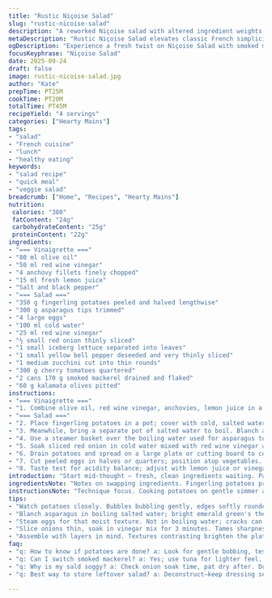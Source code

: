 ```yaml
---
title: "Rustic Niçoise Salad"
slug: "rustic-nicoise-salad"
description: "A reworked Niçoise salad with altered ingredient weights, a couple swapped veggies, and a zesty lemon twist. Rooted in classic French technique but tuned for practicality and texture. Balances tender fingerling potatoes, crisp blanched greens, and a robust vinaigrette brightened with anchovy and fresh lemon juice. Eggs steamed in a basket over simmering water, preserving moisture and ease. Tuna replaced with lightly smoked mackerel for smoke depth and heartiness. Green beans swapped to asparagus tips, offering tender snaps. Visual cues guide doneness, avoiding rubbery or mushy pitfalls. Olives kept briny; cucumber antenna sliced paper-thin for freshness. Layers of flavors deliberate but not fussy, built on straightforward execution."
metaDescription: "Rustic Niçoise Salad elevates classic French simplicity with zesty lemon and smoked mackerel. Perfect for fresh ingredient lovers."
ogDescription: "Experience a fresh twist on Niçoise Salad with smoked mackerel and a zesty vinaigrette. Bright, balanced flavors await."
focusKeyphrase: "Niçoise Salad"
date: 2025-09-24
draft: false
image: rustic-nicoise-salad.jpg
author: "Kate"
prepTime: PT25M
cookTime: PT20M
totalTime: PT45M
recipeYield: "4 servings"
categories: ["Hearty Mains"]
tags:
- "salad"
- "French cuisine"
- "lunch"
- "healthy eating"
keywords:
- "salad recipe"
- "quick meal"
- "veggie salad"
breadcrumb: ["Home", "Recipes", "Hearty Mains"]
nutrition: 
 calories: "380"
 fatContent: "24g"
 carbohydrateContent: "25g"
 proteinContent: "22g"
ingredients:
- "=== Vinaigrette ==="
- "80 ml olive oil"
- "50 ml red wine vinegar"
- "4 anchovy fillets finely chopped"
- "15 ml fresh lemon juice"
- "Salt and black pepper"
- "=== Salad ==="
- "350 g fingerling potatoes peeled and halved lengthwise"
- "300 g asparagus tips trimmed"
- "4 large eggs"
- "100 ml cold water"
- "25 ml red wine vinegar"
- "½ small red onion thinly sliced"
- "1 small iceberg lettuce separated into leaves"
- "1 small yellow bell pepper deseeded and very thinly sliced"
- "1 medium zucchini cut into thin rounds"
- "300 g cherry tomatoes quartered"
- "2 cans 170 g smoked mackerel drained and flaked"
- "60 g kalamata olives pitted"
instructions:
- "=== Vinaigrette ==="
- "1. Combine olive oil, red wine vinegar, anchovies, lemon juice in a small bowl. Season with salt and pepper; whisk vigorously. The anchovies should practically dissolve, leaving umami layers. Set aside; vinaigrette develops flavor while salad cooks."
- "=== Salad ==="
- "2. Place fingerling potatoes in a pot; cover with cold, salted water. Bring to gentle boil. Watch: when bubbles reach steady simmer and potatoes start bobbing, count 15 minutes. Test by piercing with a paring knife; poke gently before sticking all the way to avoid mush."
- "3. Meanwhile, bring a separate pot of salted water to boil. Blanch asparagus tips for about 3 minutes. Look for bright green color and slight tender snap; shock immediately in ice water to stop cooking and preserve vivid color. Drain thoroughly."
- "4. Use a steamer basket over the boiling water used for asparagus to cook eggs for about 10 minutes. Steam retains egg moisture better than boiling. Dunk eggs into cold water bath immediately after, to halt carryover cooking and prevent grey yolks. Peel carefully; older eggs peel easier but fresh enough to be flavorful."
- "5. Soak sliced red onion in cold water mixed with red wine vinegar and a pinch of salt for 3 minutes. This tames sharpness while adding brightness. Drain and pat dry well so salad doesn’t become soggy."
- "6. Drain potatoes and spread on a large plate or cutting board to cool. Slice thicker halves in half crosswise for bite-size pieces. Combine lettuce leaves in salad bowls or platters, arrange asparagus, zucchini rounds, yellow pepper, tomatoes, potatoes, and pickled onion attractively."
- "7. Cut peeled eggs in halves or quarters; position atop vegetables. Scatter flaked smoked mackerel and kalamata olives over salad. The fish adds smoky weight contrasting fresh vegetables. Finish by drizzling all with prepared vinaigrette, gently tossing just before eating to keep ingredients fresh."
- "8. Taste test for acidity balance; adjust with lemon juice or vinegar if needed. Serve immediately. If storing, keep dressing separate until last minute."
introduction: "Start mid-thought — fresh, clean ingredients waiting. Patience matters, more than timers. Fingerlings prized for thin skins and tender flesh, split and simmering gently, giving close watch for doneness. Tough skins or chalky cores? Scrap. Swap green beans for asparagus tips — tender, yet with bite. Eggs steamed in basket, not submerged, locking in moisture; cracks less likely. Mackerel replaces tuna; smoked richness over plain water-packed fish, grounding the salad. Olives remain briny anchors; cucumber replaced with zucchini for slight earthiness and textural change. Red onion quick-pickled, bright sharpness cutting richness, all held together with anchovy vinaigrette plus a splash of fresh lemon juice — punchy, bright, layered. Salad built in layers, visually inviting and texturally vibrant. Understanding visuals and feel trumps rigid clocks — faint snap, slight give, just tender. Simple ingredients, complex results when handled right."
ingredientsNote: "Notes on swapping ingredients. Fingerling potatoes preferred for balance of waxy flesh and thin skin; Yukon gold a good sub if needed. Asparagus tips gently replace green beans; cook slightly longer if thicker stalks used. Mackerel smoked or fresh packed in oil; oily fish adds depth not present with canned tuna alone. Yellow peppers swapped in for red to add color variance and milder sweetness. Zucchini thinly sliced serves as crunchy fresh component instead of cucumber; peeled or peeled if winter squash used. Anchovies in dressing add salt complexity, but not overpowering if finely minced; omit for anchovy allergy, substitute with capers. For olives, kalamatas preferred but black niçoise olives acceptable; rinse if too salty. Lemon juice added to vinaigrette for brightness and to offset smoky fish. If no steamer, eggs can be gently boiled but watch cracking. Quick onion soak reduces raw harshness but keeps crunch. Use quality olive oil for dressing to avoid bitterness."
instructionsNote: "Technique focus. Cooking potatoes on gentle simmer avoids breaking skins open; test with gentle prod for tenderness. Overcooked potatoes become grainy; undercooked raw center ruins texture and mouthfeel. Blanch asparagus snap judged visually by bright emerald green and tactilely with fork or bite. Ice bath mandatory to lock color and halt cooking. Steaming eggs in basket reduces water agitation and cracking; water level should not touch eggs. Cooling eggs in icy water prevents chalky yolk discoloration from overcooking. Onion soak time depends on thickness; too long, onion becomes limp. Dressing whisk to emulsify oil and vinegar; anchovies should melt to blend instead of solid bits. Assemble salad components so textures and colors contrast — avoids flattening. Dress salad just before serving to keep crispness. Adjust dressing acidity on finish; personal taste varies widely. Serve immediately, though components can be prepped ahead, stored separately for freshness."
tips:
- "Watch potatoes closely. Bubbles bubbling gently, edges softly rounded. Test with a knife, gentle prod. Cook too long, grainy texture. Switch fingerlings if needed, Yukon golds will suffice."
- "Blanch asparagus in boiling salted water; bright emerald green's the cue. About 3 minutes. Ice bath time – locks color. Shock them to stop cooking cold."
- "Steam eggs for that moist texture. Not in boiling water; cracks can happen. Basket over simmer, careful placement. Once done, cold water bath halts carryover cooking."
- "Slice onions thin, soak in vinegar mix for 3 minutes. Tames sharpness. Too long makes them limp. Always drain and pat dry to keep salad crisp."
- "Assemble with layers in mind. Textures contrasting brighten the plate. Keep vinaigrette separate. Last-minute drizzle keeps components fresh. Adjust acidity as needed, go for balance."
faq:
- "q: How to know if potatoes are done? a: Look for gentle bobbing, test by prodding. Smooth skin, tender bite mean they’re ready. Overcooked means grainy."
- "q: Can I switch smoked mackerel? a: Yes; use tuna for lighter feel. Or skip fish entirely for vegetarian. Not the same, but can work."
- "q: Why is my sald soggy? a: Check onion soak time, pat dry after. Don’t combine dressing too early, moisture wrecks crisp reinvention."
- "q: Best way to store leftover salad? a: Deconstruct—keep dressing separate. Vegetables can wilt. Refrigerate tightly sealed, watch for texture change."

---
```

